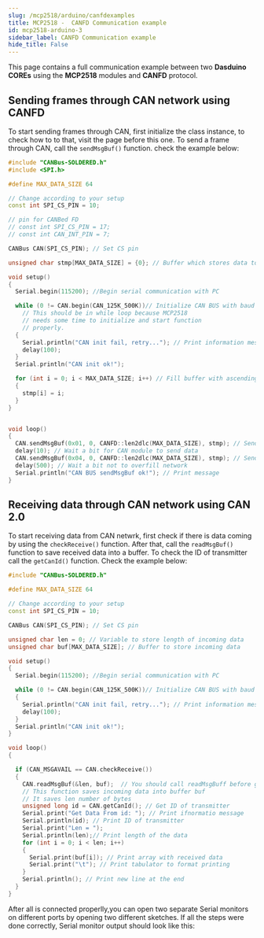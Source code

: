 ```yaml
---
slug: /mcp2518/arduino/canfdexamples 
title: MCP2518 -  CANFD Communication example
id: mcp2518-arduino-3 
sidebar_label: CANFD Communication example
hide_title: False
---
```


This page contains a full communication example between two **Dasduino COREs** using the **MCP2518** modules and **CANFD** protocol.

## Sending frames through CAN network using CANFD

To start sending frames through CAN, first initialize the class instance, to check how to to that, visit the page before this one. To send a frame through CAN, call the `sendMsgBuf()` function. check the example below:
```cpp
#include "CANBus-SOLDERED.h"
#include <SPI.h>

#define MAX_DATA_SIZE 64

// Change according to your setup
const int SPI_CS_PIN = 10;

// pin for CANBed FD
// const int SPI_CS_PIN = 17;
// const int CAN_INT_PIN = 7;

CANBus CAN(SPI_CS_PIN); // Set CS pin

unsigned char stmp[MAX_DATA_SIZE] = {0}; // Buffer which stores data to send

void setup()
{
  Serial.begin(115200); //Begin serial communication with PC

  while (0 != CAN.begin(CAN_125K_500K))// Initialize CAN BUS with baud rate of 125 kbps and arbitration rate of 500k
    // This should be in while loop because MCP2518
    // needs some time to initialize and start function
    // properly.
  {
    Serial.println("CAN init fail, retry..."); // Print information message
    delay(100);
  }
  Serial.println("CAN init ok!");

  for (int i = 0; i < MAX_DATA_SIZE; i++) // Fill buffer with ascending numbers 
  {
    stmp[i] = i;
  }
}


void loop()
{
  CAN.sendMsgBuf(0x01, 0, CANFD::len2dlc(MAX_DATA_SIZE), stmp); // Send data in CAN network
  delay(10); // Wait a bit for CAN module to send data
  CAN.sendMsgBuf(0x04, 0, CANFD::len2dlc(MAX_DATA_SIZE), stmp); // Send data in CAN network
  delay(500); // Wait a bit not to overfill network
  Serial.println("CAN BUS sendMsgBuf ok!"); // Print message
}
```


## Receiving data through CAN network using CAN 2.0

To start receiving data from CAN netwrk, first check if there is data coming by using the `checkReceive()` function. After that, call the `readMsgBuf()` function to save received data into a buffer. To check the ID of transmitter call the `getCanId()` function. Check the example below:

```cpp
#include "CANBus-SOLDERED.h"

#define MAX_DATA_SIZE 64

// Change according to your setup
const int SPI_CS_PIN = 10;

CANBus CAN(SPI_CS_PIN); // Set CS pin

unsigned char len = 0; // Variable to store length of incoming data
unsigned char buf[MAX_DATA_SIZE]; // Buffer to store incoming data

void setup()
{
  Serial.begin(115200); //Begin serial communication with PC

  while (0 != CAN.begin(CAN_125K_500K))// Initialize CAN BUS with baud rate of 125 kbps and arbitration rate of 500k
  {
    Serial.println("CAN init fail, retry..."); // Print information message
    delay(100);
  }
  Serial.println("CAN init ok!");
}

void loop()
{

  if (CAN_MSGAVAIL == CAN.checkReceive())
  {
    CAN.readMsgBuf(&len, buf);  // You should call readMsgBuff before getCanId
    // This function saves incoming data into buffer buf
    // It saves len number of bytes
    unsigned long id = CAN.getCanId(); // Get ID of transmitter
    Serial.print("Get Data From id: "); // Print ifnormatio message
    Serial.println(id); // Print ID of transmitter
    Serial.print("Len = ");
    Serial.println(len);// Print length of the data
    for (int i = 0; i < len; i++)
    {
      Serial.print(buf[i]); // Print array with received data
      Serial.print("\t"); // Print tabulator to format printing
    }
    Serial.println(); // Print new line at the end
  }
}

```

After all is connected properlly,you can open two separate Serial monitors on different ports by opening two different sketches. If all the steps were done correctly, Serial monitor output should look like this:


<CenteredImage src="/img/mcp2518/CAN_send_fd.png" alt="Serial monitor on sending part of communication" caption="Serial monitor on sending part of communication." />

<CenteredImage src="/img/mcp2518/CAN_receive_fd.png" alt="Serial monitor on receiving part of communication" caption="Serial monitor on receiving part of communication." />
